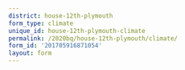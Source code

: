 ```yaml
---
district: house-12th-plymouth
form_type: climate
unique_id: house-12th-plymouth-climate
permalink: /2020bq/house-12th-plymouth/climate/
form_id: '201705916871054'
layout: form
---
```

